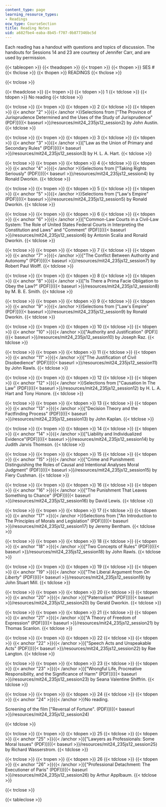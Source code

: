 ```yaml
---
content_type: page
learning_resource_types:
- Readings
ocw_type: CourseSection
title: Reading Notes
uid: a682fbe4-eaba-8b45-f707-0b877346bc5d
---
```


Each reading has a handout with questions and topics of discussion. The handouts for Sessions 14 and 23 are courtesy of Jennifer Carr, and are used by permission.

{{< tableopen >}}
{{< theadopen >}}
{{< tropen >}}
{{< thopen >}}
SES #
{{< thclose >}}
{{< thopen >}}
READINGS
{{< thclose >}}

{{< trclose >}}

{{< theadclose >}}
{{< tropen >}}
{{< tdopen >}}
1
{{< tdclose >}}
{{< tdopen >}}
No reading
{{< tdclose >}}

{{< trclose >}}
{{< tropen >}}
{{< tdopen >}}
2
{{< tdclose >}}
{{< tdopen >}}
{{< anchor "2" >}}{{< /anchor >}}Selections from ["The Province of Jurisprudence Determined and the Uses of the Study of Jurisprudence" (PDF)]({{< baseurl >}}/resources/mit24_235js12_session2) by John Austin.
{{< tdclose >}}

{{< trclose >}}
{{< tropen >}}
{{< tdopen >}}
3
{{< tdclose >}}
{{< tdopen >}}
{{< anchor "3" >}}{{< /anchor >}}["Law as the Union of Primary and Secondary Rules" (PDF)]({{< baseurl >}}/resources/mit24_235js12_session3) by H. L. A. Hart.
{{< tdclose >}}

{{< trclose >}}
{{< tropen >}}
{{< tdopen >}}
4
{{< tdclose >}}
{{< tdopen >}}
{{< anchor "4" >}}{{< /anchor >}}Selections from ["Taking Rights Seriously" (PDF)]({{< baseurl >}}/resources/mit24_235js12_session4) by Ronald Dworkin.
{{< tdclose >}}

{{< trclose >}}
{{< tropen >}}
{{< tdopen >}}
5
{{< tdclose >}}
{{< tdopen >}}
{{< anchor "5" >}}{{< /anchor >}}Selections from ["Law's Empire" (PDF)]({{< baseurl >}}/resources/mit24_235js12_session5) by Ronald Dworkin.
{{< tdclose >}}

{{< trclose >}}
{{< tropen >}}
{{< tdopen >}}
6
{{< tdclose >}}
{{< tdopen >}}
{{< anchor "6" >}}{{< /anchor >}}["Common-Law Courts in a Civil-Law System: The Role of United States Federal Courts in Interpreting the Constitution and Laws" and "Comment" (PDF)]({{< baseurl >}}/resources/mit24_235js12_session6) by Antonin Scalia and Ronald Dworkin.
{{< tdclose >}}

{{< trclose >}}
{{< tropen >}}
{{< tdopen >}}
7
{{< tdclose >}}
{{< tdopen >}}
{{< anchor "7" >}}{{< /anchor >}}["The Conflict Between Authority and Autonomy" (PDF)]({{< baseurl >}}/resources/mit24_235js12_session7) by Robert Paul Wolff.
{{< tdclose >}}

{{< trclose >}}
{{< tropen >}}
{{< tdopen >}}
8
{{< tdclose >}}
{{< tdopen >}}
{{< anchor "8" >}}{{< /anchor >}}["Is There a Prima Facie Obligation to Obey the Law?" (PDF)]({{< baseurl >}}/resources/mit24_235js12_session8) by M. B. E. Smith.
{{< tdclose >}}

{{< trclose >}}
{{< tropen >}}
{{< tdopen >}}
9
{{< tdclose >}}
{{< tdopen >}}
{{< anchor "9" >}}{{< /anchor >}}Selections from ["Law's Empire" (PDF)]({{< baseurl >}}/resources/mit24_235js12_session9) by Ronald Dworkin.
{{< tdclose >}}

{{< trclose >}}
{{< tropen >}}
{{< tdopen >}}
10
{{< tdclose >}}
{{< tdopen >}}
{{< anchor "10" >}}{{< /anchor >}}["Authority and Justification" (PDF)]({{< baseurl >}}/resources/mit24_235js12_session10) by Joseph Raz.
{{< tdclose >}}

{{< trclose >}}
{{< tropen >}}
{{< tdopen >}}
11
{{< tdclose >}}
{{< tdopen >}}
{{< anchor "11" >}}{{< /anchor >}}["The Justification of Civil Disobedience" (PDF)]({{< baseurl >}}/resources/mit24_235js12_session11) by John Rawls.
{{< tdclose >}}

{{< trclose >}}
{{< tropen >}}
{{< tdopen >}}
12
{{< tdclose >}}
{{< tdopen >}}
{{< anchor "12" >}}{{< /anchor >}}Selections from ["Causation In The Law" (PDF)]({{< baseurl >}}/resources/mit24_235js12_session12) by H. L. A. Hart and Tony Honore.
{{< tdclose >}}

{{< trclose >}}
{{< tropen >}}
{{< tdopen >}}
13
{{< tdclose >}}
{{< tdopen >}}
{{< anchor "13" >}}{{< /anchor >}}["Decision Theory and the Factfinding Process" (PDF)]({{< baseurl >}}/resources/mit24_235js12_session13) by John Kaplan.
{{< tdclose >}}

{{< trclose >}}
{{< tropen >}}
{{< tdopen >}}
14
{{< tdclose >}}
{{< tdopen >}}
{{< anchor "14" >}}{{< /anchor >}}["Liability and Individualized Evidence"(PDF)]({{< baseurl >}}/resources/mit24_235js12_session14) by Judith Jarvis Thomson.
{{< tdclose >}}

{{< trclose >}}
{{< tropen >}}
{{< tdopen >}}
15
{{< tdclose >}}
{{< tdopen >}}
{{< anchor "15" >}}{{< /anchor >}}["Crime and Punishment: Distinguishing the Roles of Causal and Intentional Analyses Moral Judgment" (PDF)]({{< baseurl >}}/resources/mit24_235js12_session15) by Fiery Cushman.
{{< tdclose >}}

{{< trclose >}}
{{< tropen >}}
{{< tdopen >}}
16
{{< tdclose >}}
{{< tdopen >}}
{{< anchor "16" >}}{{< /anchor >}}["The Punishment That Leaves Something to Chance" (PDF)]({{< baseurl >}}/resources/mit24_235js12_session16) by David Lewis.
{{< tdclose >}}

{{< trclose >}}
{{< tropen >}}
{{< tdopen >}}
17
{{< tdclose >}}
{{< tdopen >}}
{{< anchor "17" >}}{{< /anchor >}}Selections from ["An Introduction to The Principles of Morals and Legislation" (PDF)]({{< baseurl >}}/resources/mit24_235js12_session17) by Jeremy Bentham.
{{< tdclose >}}

{{< trclose >}}
{{< tropen >}}
{{< tdopen >}}
18
{{< tdclose >}}
{{< tdopen >}}
{{< anchor "18" >}}{{< /anchor >}}["Two Concepts of Rules" (PDF)]({{< baseurl >}}/resources/mit24_235js12_session18) by John Rawls.
{{< tdclose >}}

{{< trclose >}}
{{< tropen >}}
{{< tdopen >}}
19
{{< tdclose >}}
{{< tdopen >}}
{{< anchor "19" >}}{{< /anchor >}}["The Liberal Argument from _On Liberty_" (PDF)]({{< baseurl >}}/resources/mit24_235js12_session19) by John Stuart Mill.
{{< tdclose >}}

{{< trclose >}}
{{< tropen >}}
{{< tdopen >}}
20
{{< tdclose >}}
{{< tdopen >}}
{{< anchor "20" >}}{{< /anchor >}}["Paternalism" (PDF)]({{< baseurl >}}/resources/mit24_235js12_session20) by Gerald Dworkin.
{{< tdclose >}}

{{< trclose >}}
{{< tropen >}}
{{< tdopen >}}
21
{{< tdclose >}}
{{< tdopen >}}
{{< anchor "21" >}}{{< /anchor >}}["A Theory of Freedom of Expression" (PDF)]({{< baseurl >}}/resources/mit24_235js12_session21) by Thomas Scanlon.
{{< tdclose >}}

{{< trclose >}}
{{< tropen >}}
{{< tdopen >}}
22
{{< tdclose >}}
{{< tdopen >}}
{{< anchor "22" >}}{{< /anchor >}}["Speech Acts and Unspeakable Acts" (PDF)]({{< baseurl >}}/resources/mit24_235js12_session22) by Rae Langton.
{{< tdclose >}}

{{< trclose >}}
{{< tropen >}}
{{< tdopen >}}
23
{{< tdclose >}}
{{< tdopen >}}
{{< anchor "23" >}}{{< /anchor >}}["Wrongful Life, Procreative Responsibility, and the Significance of Harm" (PDF)]({{< baseurl >}}/resources/mit24_235js12_session23) by Seana Valentine Shiffrin.
{{< tdclose >}}

{{< trclose >}}
{{< tropen >}}
{{< tdopen >}}
24
{{< tdclose >}}
{{< tdopen >}}
{{< anchor "24" >}}{{< /anchor >}}No reading.

Screening of the film ["Reversal of Fortune". (PDF)]({{< baseurl >}}/resources/mit24_235js12_session24)


{{< tdclose >}}

{{< trclose >}}
{{< tropen >}}
{{< tdopen >}}
25
{{< tdclose >}}
{{< tdopen >}}
{{< anchor "25" >}}{{< /anchor >}}["Lawyers as Professionals: Some Moral Issues" (PDF)]({{< baseurl >}}/resources/mit24_235js12_session25) by Richard Wasserstrom.
{{< tdclose >}}

{{< trclose >}}
{{< tropen >}}
{{< tdopen >}}
26
{{< tdclose >}}
{{< tdopen >}}
{{< anchor "26" >}}{{< /anchor >}}["Professional Detachment: The Executioner of Paris" (PDF)]({{< baseurl >}}/resources/mit24_235js12_session26) by Arthur Applbaum.
{{< tdclose >}}

{{< trclose >}}

{{< tableclose >}}
